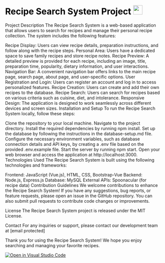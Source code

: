 <h1 style="color: black; font-weight: bold;">
  Recipe Search System Project
  <img src="[https://encrypted-tbn0.gstatic.com/images?q=tbn:ANd9GcRkLK15b_qOdWNLnp0uh2EfKNs6Tn4Jv-2G6CJrAwvE&s](https://cdn.pixabay.com/photo/2020/07/03/05/02/tomatoes-5365186_1280.jpg)" width="30px" style="background-image: url('[https://encrypted-tbn0.gstatic.com/images?q=tbn:ANd9GcRkLK15b_qOdWNLnp0uh2EfKNs6Tn4Jv-2G6CJrAwvE&s'](https://cdn.pixabay.com/photo/2020/07/03/05/02/tomatoes-5365186_1280.jpg));"/>
</h1>
Project Description
The Recipe Search System is a web-based application that allows users to search for recipes and manage their personal recipe collection. The system includes the following features:

Recipe Display: Users can view recipe details, preparation instructions, and follow along with the recipe steps.
Personal Area: Users have a dedicated space to save family recipes and store recipe notes.
Recipe Preview: A detailed preview is provided for each recipe, including an image, title, preparation time, popularity, dietary information, and user interactions.
Navigation Bar: A convenient navigation bar offers links to the main recipe page, search page, about page, and user-specific options.
User Registration and Login: Users can register an account and log in to access personalized features.
Recipe Creation: Users can create and add their own recipes to the database.
Recipe Search: Users can search for recipes based on various criteria such as cuisine, diet, and intolerance.
Responsive Design: The application is designed to work seamlessly across different devices and screen sizes.
Installation and Setup
To run the Recipe Search System locally, follow these steps:

Clone the repository to your local machine.
Navigate to the project directory.
Install the required dependencies by running npm install.
Set up the database by following the instructions in the database-setup.md file.
Configure the necessary environment variables, such as database connection details and API keys, by creating a .env file based on the provided .env.example file.
Start the server by running npm start.
Open your web browser and access the application at http://localhost:3000.
Technologies Used
The Recipe Search System is built using the following technologies and frameworks:

Frontend: JavaScript (Vue.js), HTML, CSS, Bootstrap-Vue
Backend: Node.js, Express.js
Database: MySQL
External APIs: Spoonacular (for recipe data)
Contribution Guidelines
We welcome contributions to enhance the Recipe Search System! If you have any suggestions, bug reports, or feature requests, please open an issue in the GitHub repository. You can also submit pull requests to contribute code changes or improvements.

License
The Recipe Search System project is released under the MIT License.

Contact
For any inquiries or support, please contact our development team at [email protected]

Thank you for using the Recipe Search System! We hope you enjoy searching and managing your favorite recipes.

[![Open in Visual Studio Code](https://classroom.github.com/assets/open-in-vscode-718a45dd9cf7e7f842a935f5ebbe5719a5e09af4491e668f4dbf3b35d5cca122.svg)](https://classroom.github.com/online_ide?assignment_repo_id=11201757&assignment_repo_type=AssignmentRepo)

